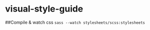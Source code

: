 visual-style-guide
==================
##Compile & watch css
`sass --watch stylesheets/scss:stylesheets`
